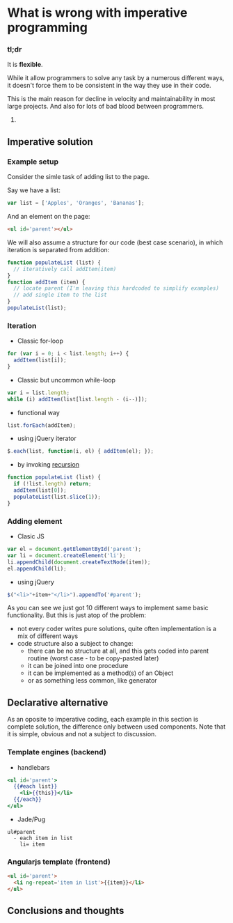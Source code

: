 # What is wrong with imperative programming

### tl;dr

It is **flexible**.

While it allow programmers to solve any task by a numerous different ways,
it doesn't force them to be consistent in the way they use in their code.

This is the main reason for decline in velocity and maintainability in most
large projects. And also for lots of bad blood between programmers.

1. 

## Imperative solution

### Example setup

Consider the simle task of adding list to the page.

Say we have a list:
```js
var list = ['Apples', 'Oranges', 'Bananas'];
```

And an element on the page:
```html
<ul id='parent'></ul>
```

We will also assume a structure for our code (best case scenario), in which
iteration is separated from addition:
```js
function populateList (list) {
  // iteratively call addItem(item)
}
function addItem (item) {
  // locate parent (I'm leaving this hardcoded to simplify examples)
  // add single item to the list
}
populateList(list);
```

### Iteration

- Classic for-loop
```js
for (var i = 0; i < list.length; i++) {
  addItem(list[i]);
}
```
- Classic but uncommon while-loop
```js
var i = list.length;
while (i) addItem(list[list.length - (i--)]);
```
- functional way
```js
list.forEach(addItem);
```
- using jQuery iterator
```js
$.each(list, function(i, el) { addItem(el); });
```
- by invoking [recursion]
```js
function populateList (list) {
  if (!list.length) return;
  addItem(list[0]);
  populateList(list.slice(1));
}
```

### Adding element

- Clasic JS
```js
var el = document.getElementById('parent');
var li = document.createElement('li');
li.appendChild(document.createTextNode(item));
el.appendChild(li);
```
- using jQuery
```js
$("<li>"+item+"</li>").appendTo('#parent');
```

As you can see we just got 10 different ways to implement same basic functionality.
But this is just atop of the problem:
- not every coder writes pure solutions, quite often implementation is a mix of different
ways
- code structure also a subject to change:
  - there can be no structure at all, and this gets coded into parent routine (worst case -
to be copy-pasted later)
  - it can be joined into one procedure
  - it can be implemented as a method(s) of an Object
  - or as something less common, like generator

## Declarative alternative

As an oposite to imperative coding, each example in this section is complete solution, the
difference only between used components. Note that it is simple, obvious and not a subject
to discussion.

### Template engines (backend)

- handlebars
```handlebars
<ul id='parent'>
  {{#each list}}
    <li>{{this}}</li>
  {{/each}}
</ul>
```
- Jade/Pug
```jade
ul#parent
  - each item in list
    li= item
```

### Angularjs template (frontend)

```html
<ul id='parent'>
  <li ng-repeat='item in list'>{{item}}</li>
</ul>
```

## Conclusions and thoughts


[recursion]: https://www.refactoring.com/catalog/replaceRecursionWithIteration.html

